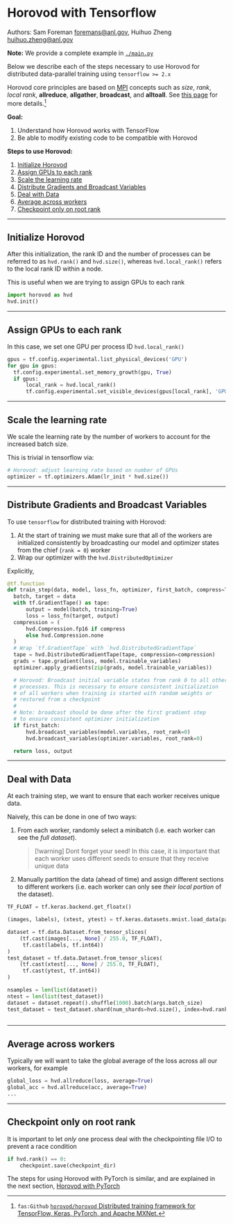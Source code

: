 # Horovod with Tensorflow

Authors: Sam Foreman [foremans@anl.gov](mailto:///foremans@anl.gov), Huihuo Zheng [huihuo.zheng@anl.gov](mailto:///huihuo.zheng@anl.gov)

**Note:** We provide a complete example in [`./main.py`](./main.py)

Below we describe each of the steps necessary to use Horovod for distributed data-parallel training using `tensorflow >= 2.x`

Horovod core principles are based on [MPI](http://mpi-forum.org/) concepts such as _size_, _rank_, _local rank_, **allreduce**, **allgather**, **broadcast**, and **alltoall**. See [this page](https://github.com/horovod/horovod/blob/master/docs/concepts.rst) for more details.[^1]

**Goal:**
1. Understand how Horovod works with TensorFlow
2. Be able to modify existing code to be compatible with Horovod

**Steps to use Horovod:**
1. [Initialize Horovod](#Initialize%20Horovod)
2. [Assign GPUs to each rank](#Assign%20GPUs%20to%20each%20rank)
3. [Scale the learning rate](#Scale%20the%20learning%20rate)
4. [Distribute Gradients and Broadcast Variables](#Distribute%20Gradients%20and%20Broadcast%20Variables)
5. [Deal with Data](#Deal%20with%20Data)
6. [Average across workers](#Average%20across%20workers)
7. [Checkpoint only on root rank](#Checkpoint%20only%20on%20root%20rank)

---
## Initialize Horovod
After this initialization, the rank ID and the number of processes can be referred to as `hvd.rank()` and `hvd.size()`, whereas `hvd.local_rank()` refers to the local rank ID within a node.

This is useful when we are trying to assign GPUs to each rank
```python
import horovod as hvd
hvd.init()
```
  
  ---
## Assign GPUs to each rank
In this case, we set one GPU per process ID `hvd.local_rank()`
```python
gpus = tf.config.experimental.list_physical_devices('GPU')
for gpu in gpus:
  tf.config.experimental.set_memory_growth(gpu, True)
  if gpus:
      local_rank = hvd.local_rank()
      tf.config.experimental.set_visible_devices(gpus[local_rank], 'GPU')
```

---
## Scale the learning rate
We scale the learning rate by the number of workers to account for the increased batch size.

This is trivial in tensorflow via:
```python
# Horovod: adjust learning rate based on number of GPUs
optimizer = tf.optimizers.Adam(lr_init * hvd.size())
```

---  
## Distribute Gradients and Broadcast Variables
To use `tensorflow` for distributed training with Horovod:
1. At the start of training we must make sure that all of the workers are initialized consistently by broadcasting our model and optimizer states from the chief (`rank = 0`) worker
2. Wrap our optimizer with the `hvd.DistributedOptimizer`

Explicitly,
```python
@tf.function
def train_step(data, model, loss_fn, optimizer, first_batch, compress=True):
  batch, target = data
  with tf.GradientTape() as tape:
      output = model(batch, training=True)
      loss = loss_fn(target, output)
  compression = (
      hvd.Compression.fp16 if compress
      else hvd.Compression.none
  )
  # Wrap `tf.GradientTape` with `hvd.DistributedGradientTape`
  tape = hvd.DistributedGradientTape(tape, compression=compression)
  grads = tape.gradient(loss, model.trainable_variables)
  optimizer.apply_gradients(zip(grads, model.trainable_variables))

  # Horovod: Broadcast initial variable states from rank 0 to all other
  # processes. This is necessary to ensure consistent initialization
  # of all workers when training is started with random weights or
  # restored from a checkpoint
  #
  # Note: broadcast should be done after the first gradient step
  # to ensure consistent optimizer initialization
  if first_batch:
      hvd.broadcast_variables(model.variables, root_rank=0)
      hvd.broadcast_variables(optimizer.variables, root_rank=0)

  return loss, output
```

---
## Deal with Data
At each training step, we want to ensure that each worker receives unique data.

Naively, this can be done in one of two ways:
1. From each worker, randomly select a minibatch (i.e. each worker can see the *full dataset*). 
    > [!warning] Dont forget your seed!
    >  In this case, it is important that each worker uses different seeds to ensure that they receive unique data
2. Manually partition the data (ahead of time) and assign different sections to different workers (i.e. each worker can only see *their local portion* of the dataset).

```python
TF_FLOAT = tf.keras.backend.get_floatx()

(images, labels), (xtest, ytest) = tf.keras.datasets.mnist.load_data(path='mnist.npz')

dataset = tf.data.Dataset.from_tensor_slices(
    (tf.cast(images[..., None] / 255.0, TF_FLOAT),
     tf.cast(labels, tf.int64))
)
test_dataset = tf.data.Dataset.from_tensor_slices(
    (tf.cast(xtest[..., None] / 255.0, TF_FLOAT),
     tf.cast(ytest, tf.int64))
)

nsamples = len(list(dataset))
ntest = len(list(test_dataset))
dataset = dataset.repeat().shuffle(1000).batch(args.batch_size)
test_dataset = test_dataset.shard(num_shards=hvd.size(), index=hvd.rank()).repeat().batch(args.batch_size)
    
```

---
## Average across workers
Typically we will want to take the global average of the loss across all our workers, for example

```python
global_loss = hvd.allreduce(loss, average=True)
global_acc = hvd.allreduce(acc, average=True)
...
```

---
## Checkpoint only on root rank
It is important to let _only_ one process deal with the checkpointing file I/O to prevent a race condition

```python
if hvd.rank() == 0:
    checkpoint.save(checkpoint_dir)
```

The steps for using Horovod with PyTorch is similar, and are explained in the next section, [Horovod with PyTorch](https://github.com/argonne-lcf/CompPerfWorkshop/blob/main/05_scaling-DL/src/cpw/horovod/torch/README.md)


[^1]: `fas:Github` [`horovod/horovod` Distributed training framework for TensorFlow, Keras, PyTorch, and Apache MXNet.](https://github.com/horovod/horovod)
